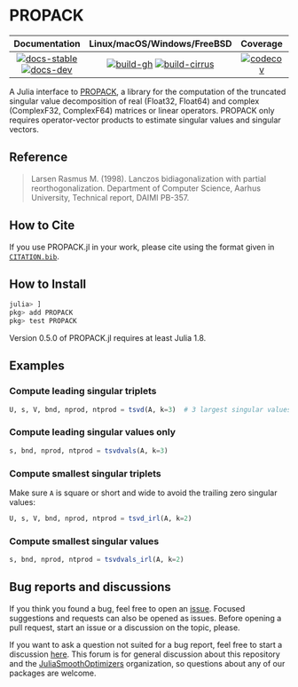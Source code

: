 # PROPACK

| **Documentation** | **Linux/macOS/Windows/FreeBSD** | **Coverage** | **DOI** |
|:-----------------:|:-------------------------------:|:------------:|:-------:|
| [![docs-stable][docs-stable-img]][docs-stable-url] [![docs-dev][docs-dev-img]][docs-dev-url] | [![build-gh][build-gh-img]][build-gh-url] [![build-cirrus][build-cirrus-img]][build-cirrus-url] | [![codecov][codecov-img]][codecov-url] | [![doi][doi-img]][doi-url] |

[docs-stable-img]: https://img.shields.io/badge/docs-stable-blue.svg
[docs-stable-url]: https://JuliaSmoothOptimizers.github.io/PROPACK.jl/stable
[docs-dev-img]: https://img.shields.io/badge/docs-dev-purple.svg
[docs-dev-url]: https://JuliaSmoothOptimizers.github.io/PROPACK.jl/dev
[build-gh-img]: https://github.com/JuliaSmoothOptimizers/PROPACK.jl/workflows/CI/badge.svg?branch=main
[build-gh-url]: https://github.com/JuliaSmoothOptimizers/PROPACK.jl/actions
[build-cirrus-img]: https://img.shields.io/cirrus/github/JuliaSmoothOptimizers/PROPACK.jl?logo=Cirrus%20CI
[build-cirrus-url]: https://cirrus-ci.com/github/JuliaSmoothOptimizers/PROPACK.jl
[codecov-img]: https://codecov.io/gh/JuliaSmoothOptimizers/PROPACK.jl/branch/main/graph/badge.svg
[codecov-url]: https://app.codecov.io/gh/JuliaSmoothOptimizers/PROPACK.jl
[doi-img]: https://img.shields.io/badge/DOI-10.5281%2Fzenodo.3572724-blue.svg
[doi-url]: https://doi.org/10.5281/zenodo.3572724

A Julia interface to [PROPACK](http://sun.stanford.edu/~rmunk/PROPACK), a library for the computation of the truncated singular value decomposition of real (Float32, Float64) and complex (ComplexF32, ComplexF64) matrices or linear operators.
PROPACK only requires operator-vector products to estimate singular values and singular vectors.

## Reference

> Larsen Rasmus M. (1998).
> Lanczos bidiagonalization with partial reorthogonalization.
> Department of Computer Science, Aarhus University, Technical report, DAIMI PB-357.

## How to Cite

If you use PROPACK.jl in your work, please cite using the format given in [`CITATION.bib`](https://github.com/JuliaSmoothOptimizers/PROPACK.jl/blob/main/CITATION.bib).

## How to Install

```julia
julia> ]
pkg> add PROPACK
pkg> test PROPACK
```

Version 0.5.0 of PROPACK.jl requires at least Julia 1.8.

## Examples

### Compute leading singular triplets

```julia
U, s, V, bnd, nprod, ntprod = tsvd(A, k=3)  # 3 largest singular values and their singular vectors
```

### Compute leading singular values only

```julia
s, bnd, nprod, ntprod = tsvdvals(A, k=3)
```

### Compute smallest singular triplets

Make sure `A` is square or short and wide to avoid the trailing zero singular values:

```julia
U, s, V, bnd, nprod, ntprod = tsvd_irl(A, k=2)
```

### Compute smallest singular values

```julia
s, bnd, nprod, ntprod = tsvdvals_irl(A, k=2)
```

## Bug reports and discussions

If you think you found a bug, feel free to open an [issue](https://github.com/JuliaSmoothOptimizers/PROPACK.jl/issues).
Focused suggestions and requests can also be opened as issues. Before opening a pull request, start an issue or a discussion on the topic, please.

If you want to ask a question not suited for a bug report, feel free to start a discussion [here](https://github.com/JuliaSmoothOptimizers/Organization/discussions). This forum is for general discussion about this repository and the [JuliaSmoothOptimizers](https://github.com/JuliaSmoothOptimizers) organization, so questions about any of our packages are welcome.
